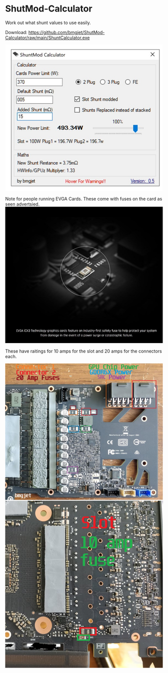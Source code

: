 # ShutMod-Calculator
Work out what shunt values to use easily.


Download: https://github.com/bmgjet/ShutMod-Calculator/raw/main/ShuntCalculator.exe

<img src="https://raw.githubusercontent.com/bmgjet/ShutMod-Calculator/main/sca.jpg">



Note for people running EVGA Cards.
These come with fuses on the card as seen advertsied.
<img src="https://raw.githubusercontent.com/bmgjet/ShutMod-Calculator/main/fusead.jpg">

These have raitings for 10 amps for the slot and 20 amps for the connectors each.

<img src="https://raw.githubusercontent.com/bmgjet/ShutMod-Calculator/main/ShuntMap%20EVGA%20XC3.jpg">
<img src="https://raw.githubusercontent.com/bmgjet/ShutMod-Calculator/main/pcishunt.png">
